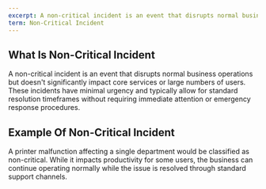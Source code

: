 ```yaml
---
excerpt: A non-critical incident is an event that disrupts normal business operations but doesn't significantly impact core services or large numbers of users.
term: Non-Critical Incident
---
```


## What Is Non-Critical Incident

A non-critical incident is an event that disrupts normal business operations but doesn't significantly impact core services or large numbers of users. These incidents have minimal urgency and typically allow for standard resolution timeframes without requiring immediate attention or emergency response procedures.

## Example Of Non-Critical Incident

A printer malfunction affecting a single department would be classified as non-critical. While it impacts productivity for some users, the business can continue operating normally while the issue is resolved through standard support channels.